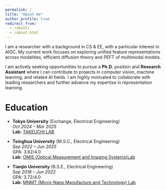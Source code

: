 ```yaml
---
permalink: /
title: "About me"
author_profile: true
redirect_from: 
  - /about/
  - /about.html
---
```


I am a researcher with a background in CS & EE, with a particular interest in AIGC. My current work focuses on exploring unified feature representations across modalities, efficient diffusion theory and PEFT of multimodal models.

I am actively seeking opportunities to pursue a **Ph.D.** position and **Research Assistant** where I can contribute to projects in computer vision, machine learning, and related AI fields. I am highly motivated to collaborate with leading researchers and further advance my expertise in representation learning.

Education
========

- **Tokyo University** (Exchange, Electrical Engineering)  
  *Oct 2024 – Mar 2025*  
  **Lab:** [TAKEUCHI LAB](https://co-design.t.u-tokyo.ac.jp/)

- **Tsinghua University** (M.S.C., Electrical Engineering)  
  *Sep 2022 – Jun 2025*  
  GPA: 3.82/4.0  
  **Lab:** [OMIS (Optical Measurement and Imaging Systems)Lab](https://scholar.google.com/citations?user=Qx3km4sAAAAJ&hl=zh-CN)
  
- **Tianjin University** (B.S.E., Electrical Engineering)  
  *Sep 2018 – Jun 2022*  
  GPA: 3.72/4.0  
  **Lab:** [MNMT (Micro-Nano Manufacture and Technology) Lab](https://mnmt2005.tju.edu.cn/)